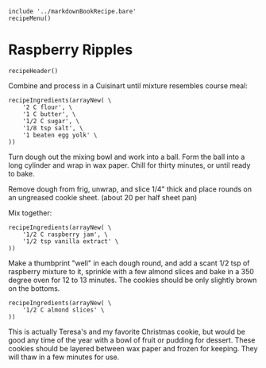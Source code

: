 ~~~ markdown-script
include '../markdownBookRecipe.bare'
recipeMenu()
~~~

# Raspberry Ripples

~~~ markdown-script
recipeHeader()
~~~

Combine and process in a Cuisinart until mixture resembles course meal:

~~~ markdown-script
recipeIngredients(arrayNew( \
    '2 C flour', \
    '1 C butter', \
    '1/2 C sugar', \
    '1/8 tsp salt', \
    '1 beaten egg yolk' \
))
~~~

Turn dough out the mixing bowl and work into a ball. Form the ball into a long cylinder and wrap in
wax paper. Chill for thirty minutes, or until ready to bake.

Remove dough from frig, unwrap, and slice 1/4" thick and place rounds on an ungreased cookie sheet.
(about 20 per half sheet pan)

Mix together:

~~~ markdown-script
recipeIngredients(arrayNew( \
    '1/2 C raspberry jam', \
    '1/2 tsp vanilla extract' \
))
~~~

Make a thumbprint "well" in each dough round, and add a scant 1/2 tsp of raspberry mixture to it,
sprinkle with a few almond slices and bake in a 350 degree oven for 12 to 13 minutes. The cookies
should be only slightly brown on the bottoms.

~~~ markdown-script
recipeIngredients(arrayNew( \
    '1/2 C almond slices' \
))
~~~

This is actually Teresa's and my favorite Christmas cookie, but would be good any time of the year
with a bowl of fruit or pudding for dessert. These cookies should be layered between wax paper and
frozen for keeping. They will thaw in a few minutes for use.
